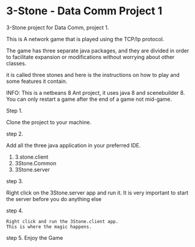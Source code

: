 # 3-Stone - Data Comm Project 1

3-Stone project for Data Comm, project 1.


This is A network game that is played using the TCP/Ip protocol.

The game has three separate java packages, and they are divided in order to facilitate expansion or modifications
without worrying about other classes.

it is called three stones and here is the instructions on how to play and some features it contain.


INFO:
This is a netbeans 8 Ant project, it uses java 8 and scenebuilder 8.
You can only restart a game after the end of a game not mid-game.

Step 1.

Clone the project to your machine.

step 2.

Add all the three java application in your preferred IDE.
  1. 3.stone.client
  2. 3Stone.Common
  3. 3Stone.server

step 3.

Right click on the 3Stone.server app and run it.
It is very important to start the server before you do anything else

step 4.

	Right click and run the 3Stone.client app.
	This is where the magic happens.
step 5.
	Enjoy the Game